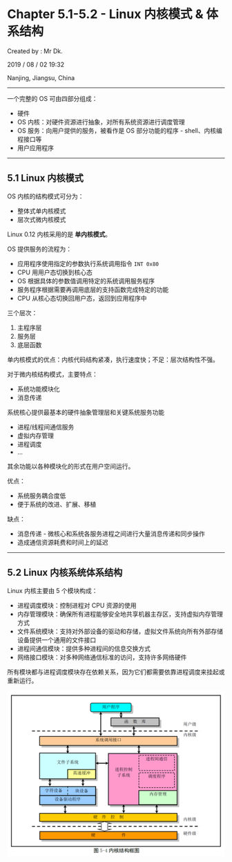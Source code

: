 # Chapter 5.1-5.2 - Linux 内核模式 & 体系结构

Created by : Mr Dk.

2019 / 08 / 02 19:32

Nanjing, Jiangsu, China

---

一个完整的 OS 可由四部分组成：

* 硬件
* OS 内核：对硬件资源进行抽象，对所有系统资源进行调度管理
* OS 服务：向用户提供的服务，被看作是 OS 部分功能的程序 - shell、内核编程接口等
* 用户应用程序

---

## 5.1 Linux 内核模式

OS 内核的结构模式可分为：

* 整体式单内核模式
* 层次式微内核模式

Linux 0.12 内核采用的是 **单内核模式**。

OS 提供服务的流程为：

* 应用程序使用指定的参数执行系统调用指令 `INT 0x80`
* CPU 用用户态切换到核心态
* OS 根据具体的参数值调用特定的系统调用服务程序
* 服务程序根据需要再调用底层的支持函数完成特定的功能
* CPU 从核心态切换回用户态，返回到应用程序中

三个层次：

1. 主程序层
2. 服务层
3. 底层函数

单内核模式的优点：内核代码结构紧凑，执行速度快；不足：层次结构性不强。

对于微内核结构模式，主要特点：

* 系统功能模块化
* 消息传递

系统核心提供最基本的硬件抽象管理层和关键系统服务功能

* 进程/线程间通信服务
* 虚拟内存管理
* 进程调度
* ...

其余功能以各种模块化的形式在用户空间运行。

优点：

* 系统服务耦合度低
* 便于系统的改进、扩展、移植

缺点：

* 消息传递 - 微核心和系统各服务进程之间进行大量消息传递和同步操作
* 造成通信资源耗费和时间上的延迟

---

## 5.2 Linux 内核系统体系结构

Linux 内核主要由 5 个模块构成：

* 进程调度模块：控制进程对 CPU 资源的使用
* 内存管理模块：确保所有进程能够安全地共享机器主存区，支持虚拟内存管理方式
* 文件系统模块：支持对外部设备的驱动和存储，虚拟文件系统向所有外部存储设备提供一个通用的文件接口
* 进程间通信模块：提供多种进程间的信息交换方式
* 网络接口模块：对多种网络通信标准的访问，支持许多网络硬件

所有模块都与进程调度模块存在依赖关系，因为它们都需要依靠进程调度来挂起或重新运行。

![5-4](../img/5-4.png)

